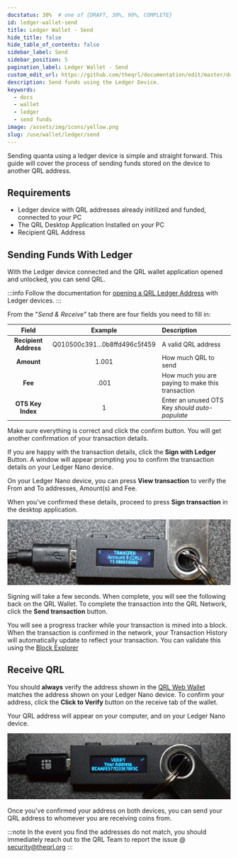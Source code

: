 ```yaml
---
docstatus: 30%  # one of {DRAFT, 30%, 90%, COMPLETE}
id: ledger-wallet-send
title: Ledger Wallet - Send
hide_title: false
hide_table_of_contents: false
sidebar_label: Send
sidebar_position: 5
pagination_label: Ledger Wallet - Send
custom_edit_url: https://github.com/theqrl/documentation/edit/master/docs/basics/what-is-qrl.md
description: Send funds using the Ledger Device.
keywords:
  - docs
  - wallet
  - ledger
  - send funds
image: /assets/img/icons/yellow.png
slug: /use/wallet/ledger/send
---
```



Sending quanta using a ledger device is simple and straight forward. This guide will cover the process of sending funds stored on the device to another QRL address.


## Requirements

- Ledger device with QRL addresses already initilized and funded, connected to your PC
- The QRL Desktop Application Installed on your PC
- Recipient QRL Address

## Sending Funds With Ledger

With the Ledger device connected and the QRL wallet application opened and unlocked, you can send QRL.

:::info
Follow the documentation for [opening a QRL Ledger Address](/use/wallet/ledger/open) with Ledger devices.
:::

From the "*Send & Receive*" tab there are four fields you need to fill in:

| Field |  Example | Description |
| :---: | :---: | :--- |
| **Recipient Address** |  Q010500c391...0b8ffd496c5f459 | A valid QRL address |
| **Amount** | 1.001 | How much QRL to send |
| **Fee** | .001 | How much you are paying to make this transaction |
| **OTS Key Index** | 1 | Enter an unused OTS Key *should auto-populate* |

Make sure everything is correct and click the confirm button. You will get another confirmation of your transaction details.

If you are happy with the transaction details, click the **Sign with Ledger** Button. A window will appear prompting you to confirm the transaction details on your Ledger Nano device.


On your Ledger Nano device, you can press **View transaction** to verify the From and To addresses, Amount(s) and Fee.


When you've confirmed these details, proceed to press **Sign transaction** in the desktop application.


![QRL Ledger Nano Sign Transaction](assets/send1.gif)


Signing will take a few seconds. When complete, you will see the following back on the QRL Wallet. To complete the transaction into the QRL Network, click the **Send transaction** button.

You will see a progress tracker while your transaction is mined into a block. When the transaction is confirmed in the network, your Transaction History will automatically update to reflect your transaction. You can validate this using the [Block Explorer](https://explorer.theqrl.org)


## Receive QRL

You should **always** verify the address shown in the [QRL Web Wallet](https://wallet.theqrl.org/) matches the address shown on your Ledger Nano device. To confirm your address, click the **Click to Verify** button on the receive tab of the wallet. 



Your QRL address will appear on your computer, and on your Ledger Nano device.

![Address Verification Ledger Nano Wallet](assets//verify2.gif)


Once you've confirmed your address on both devices, you can send your QRL address to whomever you are receiving coins from.

:::note 
In the event you find the addresses do not match, you should immediately reach out to the QRL Team to report the issue @ [security@theqrl.org](mailto://security@theqrl.org) 
:::
